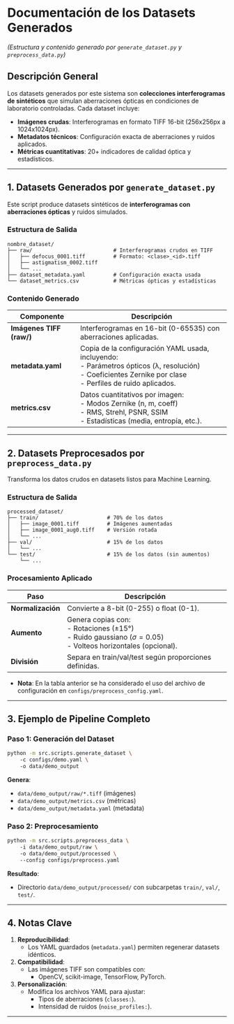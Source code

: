 # **Documentación de los Datasets Generados**  
*(Estructura y contenido generado por `generate_dataset.py` y `preprocess_data.py`)*  


## **Descripción General**  

Los datasets generados por este sistema son **colecciones interferogramas de sintéticos** que simulan aberraciones ópticas en condiciones de laboratorio controladas. Cada dataset incluye:  

- **Imágenes crudas**: Interferogramas en formato TIFF 16-bit (256x256px a 1024x1024px).  
- **Metadatos técnicos**: Configuración exacta de aberraciones y ruidos aplicados.  
- **Métricas cuantitativas**: 20+ indicadores de calidad óptica y estadísticos.  

---

## 1. Datasets Generados por `generate_dataset.py`  
Este script produce datasets sintéticos de **interferogramas con aberraciones ópticas** y ruidos simulados.  

### **Estructura de Salida**  
```
nombre_dataset/  
├── raw/                          # Interferogramas crudos en TIFF  
│   ├── defocus_0001.tiff         # Formato: <clase>_<id>.tiff  
│   ├── astigmatism_0002.tiff  
│   └── ...  
├── dataset_metadata.yaml         # Configuración exacta usada  
└── dataset_metrics.csv           # Métricas ópticas y estadísticas  
```

### **Contenido Generado**  
| Componente               | Descripción |  
|--------------------------|-------------|  
| **Imágenes TIFF (raw/)** | Interferogramas en 16-bit (0-65535) con aberraciones aplicadas. |  
| **metadata.yaml**        | Copia de la configuración YAML usada, incluyendo: <br> - Parámetros ópticos (λ, resolución) <br> - Coeficientes Zernike por clase <br> - Perfiles de ruido aplicados. |  
| **metrics.csv**          | Datos cuantitativos por imagen: <br> - Modos Zernike (n, m, coeff) <br> - RMS, Strehl, PSNR, SSIM <br> - Estadísticas (media, entropía, etc.). |  

---

## **2. Datasets Preprocesados por `preprocess_data.py`**  
Transforma los datos crudos en datasets listos para Machine Learning.  

### **Estructura de Salida**  
```
processed_dataset/  
├── train/                      # 70% de los datos  
│   ├── image_0001.tiff         # Imágenes aumentadas  
│   ├── image_0001_aug0.tiff    # Versión rotada  
│   └── ...  
├── val/                        # 15% de los datos  
│   └── ...  
└── test/                       # 15% de los datos (sin aumentos)  
    └── ...  
```

### **Procesamiento Aplicado**  
| Paso               | Descripción |  
|--------------------|-------------|  
| **Normalización**  | Convierte a 8-bit (0-255) o float (0-1). |  
| **Aumento**       | Genera copias con: <br> - Rotaciones ($\pm15°$) <br> - Ruido gaussiano ($\sigma=0.05$) <br> - Volteos horizontales (opcional). |  
| **División**      | Separa en train/val/test según proporciones definidas. 

- **Nota**: En la tabla anterior se ha considerado el uso del archivo de configuración en `configs/preprocess_config.yaml`. 

---

## **3. Ejemplo de Pipeline Completo**  

### **Paso 1: Generación del Dataset**  
```bash  
python -m src.scripts.generate_dataset \  
    -c configs/demo.yaml \  
    -o data/demo_output
```  
**Genera**:  
- `data/demo_output/raw/*.tiff` (imágenes)  
- `data/demo_output/metrics.csv` (métricas)  
- `data/demo_output/metadata.yaml` (metadata)

### **Paso 2: Preprocesamiento**  
```bash  
python -m src.scripts.preprocess_data \  
    -i data/demo_output/raw \  
    -o data/demo_output/processed \  
    --config configs/preprocess.yaml  
```  
**Resultado**:  
- Directorio `data/demo_output/processed/` con subcarpetas `train/`, `val/`, `test/`.  

---

## **4. Notas Clave**  
1. **Reproducibilidad**:  
   - Los YAML guardados (`metadata.yaml`) permiten regenerar datasets idénticos.  
2. **Compatibilidad**:  
   - Las imágenes TIFF son compatibles con:  
     - OpenCV, scikit-image, TensorFlow, PyTorch.  
3. **Personalización**:  
   - Modifica los archivos YAML para ajustar:  
     - Tipos de aberraciones (`classes:`).  
     - Intensidad de ruidos (`noise_profiles:`).  

--- 
